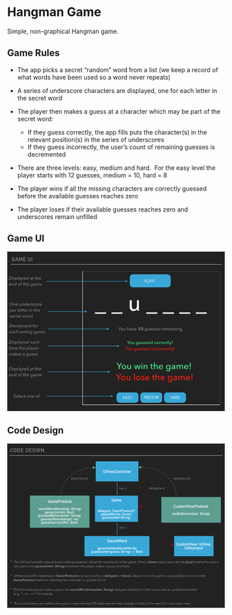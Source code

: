 #  Hangman Game

Simple, non-graphical Hangman game.

## Game Rules

* The app picks a secret “random” word from a list (we keep a record of what words have been used so a word never repeats)

* A series of underscore characters are displayed, one for each letter in the secret word

* The player then makes a guess at a character which may be part of the secret word:
    * If they guess correctly, the app fills puts the character(s) in the relevant position(s) in the series of underscores
    * If they guess incorrectly, the user’s count of remaining guesses is decremented
    
* There are three levels: easy, medium and hard.  For the easy level the player starts with 12 guesses, medium = 10, hard = 8

* The player wins if all the missing characters are correctly guessed before the available guesses reaches zero

* The player loses if their available guesses reaches zero and underscores remain unfilled

## Game UI
![](./game-ui.png)

## Code Design
![](./code-design.png)
